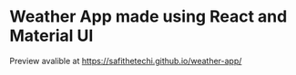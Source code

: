 # Weather App made using React and Material UI

Preview avalible at https://safithetechi.github.io/weather-app/
